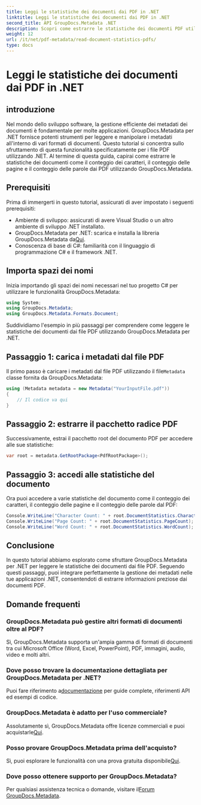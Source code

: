 ```yaml
---
title: Leggi le statistiche dei documenti dai PDF in .NET
linktitle: Leggi le statistiche dei documenti dai PDF in .NET
second_title: API GroupDocs.Metadata .NET
description: Scopri come estrarre le statistiche dei documenti PDF utilizzando GroupDocs.Metadata per .NET. Migliora le tue capacità di gestione dei documenti senza sforzo.
weight: 12
url: /it/net/pdf-metadata/read-document-statistics-pdfs/
type: docs
---
```

# Leggi le statistiche dei documenti dai PDF in .NET

## introduzione
Nel mondo dello sviluppo software, la gestione efficiente dei metadati dei documenti è fondamentale per molte applicazioni. GroupDocs.Metadata per .NET fornisce potenti strumenti per leggere e manipolare i metadati all'interno di vari formati di documenti. Questo tutorial si concentra sullo sfruttamento di questa funzionalità specificatamente per i file PDF utilizzando .NET. Al termine di questa guida, capirai come estrarre le statistiche dei documenti come il conteggio dei caratteri, il conteggio delle pagine e il conteggio delle parole dai PDF utilizzando GroupDocs.Metadata.
## Prerequisiti
Prima di immergerti in questo tutorial, assicurati di aver impostato i seguenti prerequisiti:
- Ambiente di sviluppo: assicurati di avere Visual Studio o un altro ambiente di sviluppo .NET installato.
-  GroupDocs.Metadata per .NET: scarica e installa la libreria GroupDocs.Metadata da[Qui](https://releases.groupdocs.com/metadata/net/).
- Conoscenza di base di C#: familiarità con il linguaggio di programmazione C# e il framework .NET.

## Importa spazi dei nomi
Inizia importando gli spazi dei nomi necessari nel tuo progetto C# per utilizzare le funzionalità GroupDocs.Metadata:
```csharp
using System;
using GroupDocs.Metadata;
using GroupDocs.Metadata.Formats.Document;
```

Suddividiamo l'esempio in più passaggi per comprendere come leggere le statistiche dei documenti dai file PDF utilizzando GroupDocs.Metadata per .NET.
## Passaggio 1: carica i metadati dal file PDF
 Il primo passo è caricare i metadati dal file PDF utilizzando il file`Metadata` classe fornita da GroupDocs.Metadata:
```csharp
using (Metadata metadata = new Metadata("YourInputFile.pdf"))
{
    // Il codice va qui
}
```
## Passaggio 2: estrarre il pacchetto radice PDF
Successivamente, estrai il pacchetto root del documento PDF per accedere alle sue statistiche:
```csharp
var root = metadata.GetRootPackage<PdfRootPackage>();
```
## Passaggio 3: accedi alle statistiche del documento
Ora puoi accedere a varie statistiche del documento come il conteggio dei caratteri, il conteggio delle pagine e il conteggio delle parole dal PDF:
```csharp
Console.WriteLine("Character Count: " + root.DocumentStatistics.CharacterCount);
Console.WriteLine("Page Count: " + root.DocumentStatistics.PageCount);
Console.WriteLine("Word Count: " + root.DocumentStatistics.WordCount);
```

## Conclusione
In questo tutorial abbiamo esplorato come sfruttare GroupDocs.Metadata per .NET per leggere le statistiche dei documenti dai file PDF. Seguendo questi passaggi, puoi integrare perfettamente la gestione dei metadati nelle tue applicazioni .NET, consentendoti di estrarre informazioni preziose dai documenti PDF.

## Domande frequenti
### GroupDocs.Metadata può gestire altri formati di documenti oltre al PDF?
Sì, GroupDocs.Metadata supporta un'ampia gamma di formati di documenti tra cui Microsoft Office (Word, Excel, PowerPoint), PDF, immagini, audio, video e molti altri.
### Dove posso trovare la documentazione dettagliata per GroupDocs.Metadata per .NET?
 Puoi fare riferimento a[documentazione](https://tutorials.groupdocs.com/metadata/net/) per guide complete, riferimenti API ed esempi di codice.
### GroupDocs.Metadata è adatto per l'uso commerciale?
 Assolutamente sì, GroupDocs.Metadata offre licenze commerciali e puoi acquistarle[Qui](https://purchase.groupdocs.com/buy).
### Posso provare GroupDocs.Metadata prima dell'acquisto?
 Sì, puoi esplorare le funzionalità con una prova gratuita disponibile[Qui](https://releases.groupdocs.com/).
### Dove posso ottenere supporto per GroupDocs.Metadata?
 Per qualsiasi assistenza tecnica o domande, visitare il[Forum GroupDocs.Metadata](https://forum.groupdocs.com/c/metadata/14).